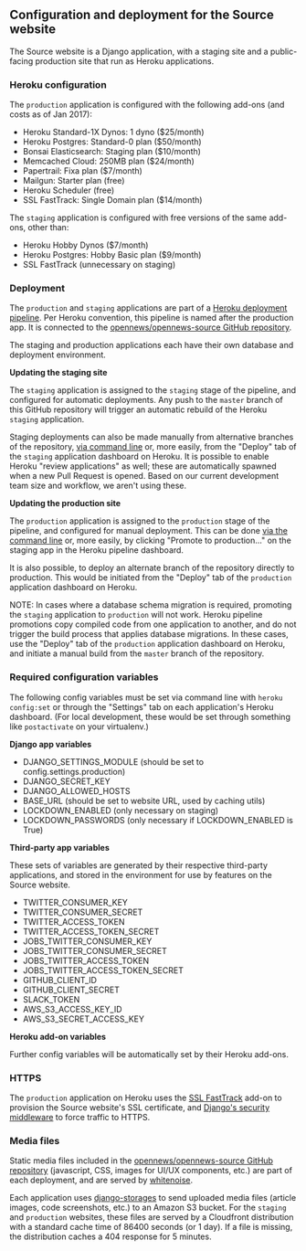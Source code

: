 ## Configuration and deployment for the Source website
The Source website is a Django application, with a staging site and a public-facing production site that run as Heroku applications.

### Heroku configuration
The `production` application is configured with the following add-ons (and costs as of Jan 2017):

* Heroku Standard-1X Dynos: 1 dyno ($25/month)
* Heroku Postgres: Standard-0 plan ($50/month)
* Bonsai Elasticsearch: Staging plan ($10/month)
* Memcached Cloud: 250MB plan ($24/month)
* Papertrail: Fixa plan ($7/month)
* Mailgun: Starter plan (free)
* Heroku Scheduler (free)
* SSL FastTrack: Single Domain plan ($14/month)

The `staging` application is configured with free versions of the same add-ons, other than:

* Heroku Hobby Dynos ($7/month)
* Heroku Postgres: Hobby Basic plan ($9/month)
* SSL FastTrack (unnecessary on staging)

### Deployment
The `production` and `staging` applications are part of a [Heroku deployment pipeline](https://devcenter.heroku.com/articles/pipelines). Per Heroku convention, this pipeline is named after the production app. It is connected to the [opennews/opennews-source GitHub repository](https://github.com/OpenNews/opennews-source/).

The staging and production applications each have their own database and deployment environment.

**Updating the staging site**

The `staging` application is assigned to the `staging` stage of the pipeline, and configured for automatic deployments. Any push to the `master` branch of this GitHub repository will trigger an automatic rebuild of the Heroku `staging` application.

Staging deployments can also be made manually from alternative branches of the repository, [via command line](https://devcenter.heroku.com/articles/git#deploying-code) or, more easily, from the "Deploy" tab of the `staging` application dashboard on Heroku. It is possible to enable Heroku "review applications" as well; these are automatically spawned when a new Pull Request is opened. Based on our current development team size and workflow, we aren't using these.

**Updating the production site**

The `production` application is assigned to the `production` stage of the pipeline, and configured for manual deployment. This can be done [via the command line](https://devcenter.heroku.com/articles/pipelines#promoting) or, more easily, by clicking "Promote to production..." on the staging app in the Heroku pipeline dashboard.

It is also possible, to deploy an alternate branch of the repository directly to production. This would be initiated from the "Deploy" tab of the `production` application dashboard on Heroku.

NOTE: In cases where a database schema migration is required, promoting the `staging` application to `production` will not work. Heroku pipeline promotions copy compiled code from one application to another, and do not trigger the build process that applies database migrations. In these cases, use the "Deploy" tab of the `production` application dashboard on Heroku, and initiate a manual build from the `master` branch of the repository.

### Required configuration variables
The following config variables must be set via command line with `heroku config:set` or through the "Settings" tab on each application's Heroku dashboard. (For local development, these would be set through something like `postactivate` on your virtualenv.)

**Django app variables**

* DJANGO_SETTINGS_MODULE (should be set to config.settings.production)
* DJANGO_SECRET_KEY
* DJANGO_ALLOWED_HOSTS
* BASE_URL (should be set to website URL, used by caching utils)
* LOCKDOWN_ENABLED (only necessary on staging)
* LOCKDOWN_PASSWORDS (only necessary if LOCKDOWN_ENABLED is True)

**Third-party app variables**

These sets of variables are generated by their respective third-party applications, and stored in the environment for use by features on the Source website.
* TWITTER_CONSUMER_KEY
* TWITTER_CONSUMER_SECRET
* TWITTER_ACCESS_TOKEN
* TWITTER_ACCESS_TOKEN_SECRET
* JOBS_TWITTER_CONSUMER_KEY
* JOBS_TWITTER_CONSUMER_SECRET
* JOBS_TWITTER_ACCESS_TOKEN
* JOBS_TWITTER_ACCESS_TOKEN_SECRET
* GITHUB_CLIENT_ID
* GITHUB_CLIENT_SECRET
* SLACK_TOKEN
* AWS_S3_ACCESS_KEY_ID
* AWS_S3_SECRET_ACCESS_KEY

**Heroku add-on variables**

Further config variables will be automatically set by their Heroku add-ons.

### HTTPS
The `production` application on Heroku uses the [SSL FastTrack](https://devcenter.heroku.com/articles/sslfasttrack) add-on to provision the Source website's SSL certificate, and [Django's security middleware](https://docs.djangoproject.com/en/1.10/ref/middleware/#module-django.middleware.security) to force traffic to HTTPS.

### Media files
Static media files included in the [opennews/opennews-source GitHub repository](https://github.com/OpenNews/opennews-source/) (javascript, CSS, images for UI/UX components, etc.) are part of each deployment, and are served by [whitenoise](http://whitenoise.evans.io/en/stable/).

Each application uses [django-storages](https://django-storages.readthedocs.io/en/latest/) to send uploaded media files (article images, code screenshots, etc.) to an Amazon S3 bucket. For the `staging` and `production` websites, these files are served by a Cloudfront distribution with a standard cache time of 86400 seconds (or 1 day). If a file is missing, the distribution caches a 404 response for 5 minutes.

